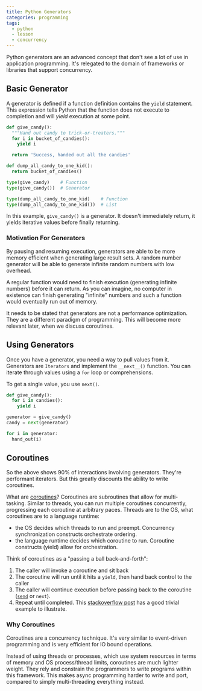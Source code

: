 ```yaml
---
title: Python Generators
categories: programming
tags:
  - python
  - lesson
  - concurrency
---
```


Python generators are an advanced concept that don't see a lot of use in application programming.
It's relegated to the domain of frameworks or libraries that support concurrency.

## Basic Generator

A generator is defined if a function definition contains the `yield` statement.
This expression tells Python that the function does not execute to completion and will _yield_ execution at some point.

```python
def give_candy():
  """Hand out candy to trick-or-treaters."""
  for i in bucket_of_candies():
    yield i

  return 'Success, handed out all the candies'

def dump_all_candy_to_one_kid():
  return bucket_of_candies()

type(give_candy)    # Function
type(give_candy())  # Generator

type(dump_all_candy_to_one_kid)    # Function
type(dump_all_candy_to_one_kid())  # List
```

In this example, `give_candy()` is a generator.
It doesn't immediately return, it yields iterative values before finally returning.

### Motivation For Generators

By pausing and resuming execution, generators are able to be more memory efficient when generating large result sets.
A random number generator will be able to generate infinite random numbers with low overhead.

A regular function would need to finish execution (generating infinite numbers) before it can return.
As you can imagine, no computer in existence can finish generating "infinite" numbers and such a function would
eventually run out of memory.

It needs to be stated that generators are not a performance optimization.
They are a different paradigm of programming.
This will become more relevant later, when we discuss coroutines.

## Using Generators

Once you have a generator, you need a way to pull values from it.
Generators are `Iterators` and implement the `__next__()` function.
You can iterate through values using a `for` loop or comprehensions.

To get a single value, you use `next()`.

```python
def give_candy():
  for i in candies():
    yield i

generator = give_candy()
candy = next(generator)

for i in generator:
  hand_out(i)
```

## Coroutines

So the above shows 90% of interactions involving generators.
They're performant iterators.
But this greatly discounts the ability to write coroutines.

What are [coroutines]?
Coroutines are subroutines that allow for multi-tasking.
Similar to threads, you can run multiple coroutines concurrently, progressing each coroutine at arbitrary paces.
Threads are to the OS, what coroutines are to a language runtime:

- the OS decides which threads to run and preempt. Concurrency synchronization constructs orchestrate ordering.
- the language runtime decides which coroutine to run. Coroutine constructs (yield) allow for orchestration.

[coroutines]: https://en.wikipedia.org/wiki/Coroutine

Think of coroutines as a "passing a ball back-and-forth":

1. The caller will invoke a coroutine and sit back
1. The coroutine will run until it hits a `yield`, then hand back control to the caller
1. The caller will continue execution before passing back to the coroutine ([`send`][send] or `next`).
1. Repeat until completed.
   This [stackoverflow post][stack-overflow-passing-back-forth] has a good trivial example to illustrate.

[send]: https://docs.python.org/3.9/reference/expressions.html?highlight=expression#generator.send
[stack-overflow-passing-back-forth]: https://stackoverflow.com/a/19302700

### Why Coroutines

Coroutines are a concurrency technique.
It's very similar to event-driven programming and is very efficient for IO bound operations.

Instead of using threads or processes, which use system resources in terms of memory and OS process/thread limits,
coroutines are much lighter weight.
They rely and constrain the programmers to write programs within this framework.
This makes async programming harder to write and port, compared to simply multi-threading everything instead.
